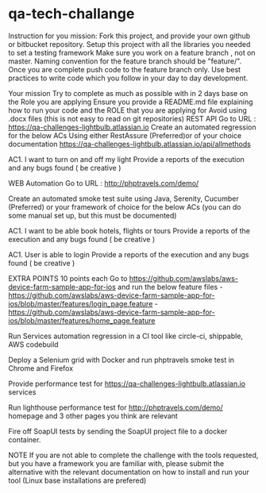 # qa-tech-challange

Instruction for you mission:
Fork this project, and provide your own github or bitbucket repository. Setup this project with all the libraries you needed to set a testing framework Make sure you work on a feature branch , not on master. Naming convention for the feature branch should be "feature/<YourName-QloyalCodeTest>". 
Once you are complete push code to the feature branch only. Use best practices to write code which you follow in your day to day development.

Your mission
Try to complete as much as possible with in 2 days base on the Role you are applying
Ensure you provide a README.md file explaining how to run your code and the ROLE that you are applying for
Avoid using .docx files (this is not easy to read on git repositories)
REST API
Go to URL : https://qa-challenges-lightbulb.atlassian.io Create an automated regression for the below ACs Using either RestAssure (Preferred)or of your choice documentation https://qa-challenges-lightbulb.atlassian.io/api/allmethods

AC1. I want to turn on and off my light
Provide a reports of the execution and any bugs found ( be creative )

WEB Automation
Go to URL : http://phptravels.com/demo/

Create an automated smoke test suite using Java, Serenity, Cucumber (Preferred) or your framework of choice for the below ACs (you can do some manual set up, but this must be documented)

AC1. I want to be able book hotels, flights or tours
Provide a reports of the execution and any bugs found ( be creative )

AC1. User is able to login
Provide a reports of the execution and any bugs found ( be creative )

EXTRA POINTS
10 points each
Go to https://github.com/awslabs/aws-device-farm-sample-app-for-ios and run the below feature files - https://github.com/awslabs/aws-device-farm-sample-app-for-ios/blob/master/features/login_page.feature - https://github.com/awslabs/aws-device-farm-sample-app-for-ios/blob/master/features/home_page.feature

Run Services automation regression in a CI tool like circle-ci, shippable, AWS codebuild

Deploy a Selenium grid with Docker and run phptravels smoke test in Chrome and Firefox

Provide performance test for https://qa-challenges-lightbulb.atlassian.io services

Run lighthouse performance test for http://phptravels.com/demo/ homepage and 3 other pages you think are relevant

Fire off SoapUI tests by sending the SoapUI project file to a docker container.

NOTE
If you are not able to complete the challenge with the tools requested, but you have a framework you are familiar with, please submit the alternative with the relevant documentation on how to install and run your tool (Linux base installations are prefered)

